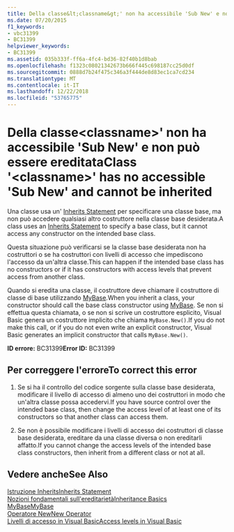 ```yaml
---
title: Della classe&lt;classname&gt;' non ha accessibile 'Sub New' e non può essere ereditata
ms.date: 07/20/2015
f1_keywords:
- vbc31399
- BC31399
helpviewer_keywords:
- BC31399
ms.assetid: 035b333f-ff6a-4fc4-bd36-82f40b1d8bab
ms.openlocfilehash: f1323c08021342673b666f445c698187cc25d0df
ms.sourcegitcommit: 0888d7b24f475c346a3f444de8d83ec1ca7cd234
ms.translationtype: MT
ms.contentlocale: it-IT
ms.lasthandoff: 12/22/2018
ms.locfileid: "53765775"
---
```

# <a name="class-ltclassnamegt-has-no-accessible-sub-new-and-cannot-be-inherited"></a><span data-ttu-id="4c5ce-102">Della classe&lt;classname&gt;' non ha accessibile 'Sub New' e non può essere ereditata</span><span class="sxs-lookup"><span data-stu-id="4c5ce-102">Class '&lt;classname&gt;' has no accessible 'Sub New' and cannot be inherited</span></span>
<span data-ttu-id="4c5ce-103">Una classe usa un' [Inherits Statement](../../visual-basic/language-reference/statements/inherits-statement.md) per specificare una classe base, ma non può accedere qualsiasi altro costruttore nella classe base desiderata.</span><span class="sxs-lookup"><span data-stu-id="4c5ce-103">A class uses an [Inherits Statement](../../visual-basic/language-reference/statements/inherits-statement.md) to specify a base class, but it cannot access any constructor on the intended base class.</span></span>  
  
 <span data-ttu-id="4c5ce-104">Questa situazione può verificarsi se la classe base desiderata non ha costruttori o se ha costruttori con livelli di accesso che impediscono l'accesso da un'altra classe.</span><span class="sxs-lookup"><span data-stu-id="4c5ce-104">This can happen if the intended base class has no constructors or if it has constructors with access levels that prevent access from another class.</span></span>  
  
 <span data-ttu-id="4c5ce-105">Quando si eredita una classe, il costruttore deve chiamare il costruttore di classe di base utilizzando [MyBase](~/docs/visual-basic/programming-guide/program-structure/me-my-mybase-and-myclass.md#mybase).</span><span class="sxs-lookup"><span data-stu-id="4c5ce-105">When you inherit a class, your constructor should call the base class constructor using [MyBase](~/docs/visual-basic/programming-guide/program-structure/me-my-mybase-and-myclass.md#mybase).</span></span> <span data-ttu-id="4c5ce-106">Se non si effettua questa chiamata, o se non si scrive un costruttore esplicito, Visual Basic genera un costruttore implicito che chiama `MyBase.New()`.</span><span class="sxs-lookup"><span data-stu-id="4c5ce-106">If you do not make this call, or if you do not even write an explicit constructor, Visual Basic generates an implicit constructor that calls `MyBase.New()`.</span></span>  
  
 <span data-ttu-id="4c5ce-107">**ID errore:** BC31399</span><span class="sxs-lookup"><span data-stu-id="4c5ce-107">**Error ID:** BC31399</span></span>  
  
## <a name="to-correct-this-error"></a><span data-ttu-id="4c5ce-108">Per correggere l'errore</span><span class="sxs-lookup"><span data-stu-id="4c5ce-108">To correct this error</span></span>  
  
1.  <span data-ttu-id="4c5ce-109">Se si ha il controllo del codice sorgente sulla classe base desiderata, modificare il livello di accesso di almeno uno dei costruttori in modo che un'altra classe possa accedervi.</span><span class="sxs-lookup"><span data-stu-id="4c5ce-109">If you have source control over the intended base class, then change the access level of at least one of its constructors so that another class can access them.</span></span>  
  
2.  <span data-ttu-id="4c5ce-110">Se non è possibile modificare i livelli di accesso dei costruttori di classe base desiderata, ereditare da una classe diversa o non ereditarli affatto.</span><span class="sxs-lookup"><span data-stu-id="4c5ce-110">If you cannot change the access levels of the intended base class constructors, then inherit from a different class or not at all.</span></span>  
  
## <a name="see-also"></a><span data-ttu-id="4c5ce-111">Vedere anche</span><span class="sxs-lookup"><span data-stu-id="4c5ce-111">See Also</span></span>  
 [<span data-ttu-id="4c5ce-112">Istruzione Inherits</span><span class="sxs-lookup"><span data-stu-id="4c5ce-112">Inherits Statement</span></span>](../../visual-basic/language-reference/statements/inherits-statement.md)  
 [<span data-ttu-id="4c5ce-113">Nozioni fondamentali sull'ereditarietà</span><span class="sxs-lookup"><span data-stu-id="4c5ce-113">Inheritance Basics</span></span>](../../visual-basic/programming-guide/language-features/objects-and-classes/inheritance-basics.md)  
 [<span data-ttu-id="4c5ce-114">MyBase</span><span class="sxs-lookup"><span data-stu-id="4c5ce-114">MyBase</span></span>](~/docs/visual-basic/programming-guide/program-structure/me-my-mybase-and-myclass.md#mybase)  
 [<span data-ttu-id="4c5ce-115">Operatore New</span><span class="sxs-lookup"><span data-stu-id="4c5ce-115">New Operator</span></span>](../../visual-basic/language-reference/operators/new-operator.md)  
 [<span data-ttu-id="4c5ce-116">Livelli di accesso in Visual Basic</span><span class="sxs-lookup"><span data-stu-id="4c5ce-116">Access levels in Visual Basic</span></span>](../../visual-basic/programming-guide/language-features/declared-elements/access-levels.md)
